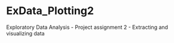 ExData_Plotting2
================

Exploratory Data Analysis - Project assignment 2 - Extracting and visualizing data
